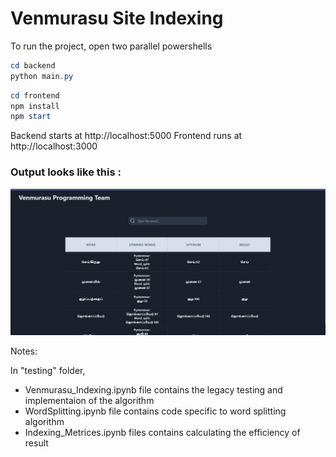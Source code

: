 # Venmurasu Site Indexing

To run the project, open two parallel powershells

```powershell
cd backend
python main.py
```

```powershell
cd frontend
npm install
npm start
```

Backend starts at http://localhost:5000
Frontend runs at http://localhost:3000

### Output looks like this :

<img src="testing\output.jpeg"></img>

Notes:

In "testing" folder,
<ul>
<li>Venmurasu_Indexing.ipynb file contains the legacy testing and implementaion of the algorithm</li>
<li>WordSplitting.ipynb file contains code specific to word splitting algorithm</li>
<li>Indexing_Metrices.ipynb files contains calculating the efficiency of result</li>
</ul>
